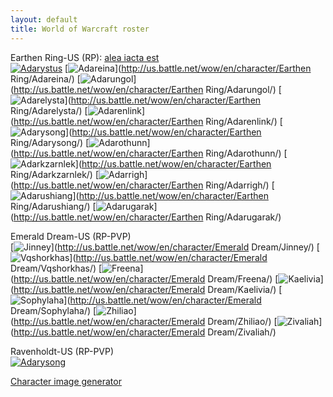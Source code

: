 ```yaml
---
layout: default
title: World of Warcraft roster
---
```


Earthen Ring-US (RP): [alea iacta est](https://portal.aie-guild.org/)<br />
[![Adarystus][Adarystus]](http://twitter.com/Adarystus)
[![Adareina][Adareina]](http://us.battle.net/wow/en/character/Earthen Ring/Adareina/)
[![Adarungol][Adarungol]](http://us.battle.net/wow/en/character/Earthen Ring/Adarungol/)
[![Adarelysta][Adarelysta]](http://us.battle.net/wow/en/character/Earthen Ring/Adarelysta/)
[![Adarenlink][Adarenlink]](http://us.battle.net/wow/en/character/Earthen Ring/Adarenlink/)
[![Adarysong][Adarysong-ER]](http://us.battle.net/wow/en/character/Earthen Ring/Adarysong/)
[![Adarothunn][Adarothunn]](http://us.battle.net/wow/en/character/Earthen Ring/Adarothunn/)
[![Adarkzarnlek][Adarkzarnlek]](http://us.battle.net/wow/en/character/Earthen Ring/Adarkzarnlek/)
[![Adarrigh][Adarrigh]](http://us.battle.net/wow/en/character/Earthen Ring/Adarrigh/)
[![Adarushiang][Adarushiang]](http://us.battle.net/wow/en/character/Earthen Ring/Adarushiang/)
[![Adarugarak][Adarugarak]](http://us.battle.net/wow/en/character/Earthen Ring/Adarugarak/)

Emerald Dream-US (RP-PVP)<br />
[![Jinney][Jinney]](http://us.battle.net/wow/en/character/Emerald Dream/Jinney/)
[![Vqshorkhas][Vqshorkhas]](http://us.battle.net/wow/en/character/Emerald Dream/Vqshorkhas/)
[![Freena][Freena]](http://us.battle.net/wow/en/character/Emerald Dream/Freena/)
[![Kaelivia][Kaelivia]](http://us.battle.net/wow/en/character/Emerald Dream/Kaelivia/)
[![Sophylaha][Sophylaha]](http://us.battle.net/wow/en/character/Emerald Dream/Sophylaha/)
[![Zhiliao][Zhiliao]](http://us.battle.net/wow/en/character/Emerald Dream/Zhiliao/)
[![Zivaliah][Zivaliah]](http://us.battle.net/wow/en/character/Emerald Dream/Zivaliah/)

Ravenholdt-US (RP-PVP)<br />
[![Adarysong][Adarysong-RH]](http://us.battle.net/wow/en/character/Ravenholdt/Adarysong/)

[Character image generator](http://bestsigs-wow-cacher.herokuapp.com/)

[Adareina]:     http://bestsigs-wow-cacher.herokuapp.com/us/Earthen%20Ring/Adareina.png
[Adarelysta]:   http://bestsigs-wow-cacher.herokuapp.com/us/Earthen%20Ring/Adarelysta.png
[Adarenlink]:   http://bestsigs-wow-cacher.herokuapp.com/us/Earthen%20Ring/Adarenlink.png
[Adarkzarnlek]: http://bestsigs-wow-cacher.herokuapp.com/us/Earthen%20Ring/Adarkzarnlek.png
[Adarothunn]:   http://bestsigs-wow-cacher.herokuapp.com/us/Earthen%20Ring/Adarothunn.png
[Adarrigh]:     http://bestsigs-wow-cacher.herokuapp.com/us/Earthen%20Ring/Adarrigh.png
[Adarugarak]:   http://bestsigs-wow-cacher.herokuapp.com/us/Earthen%20Ring/Adarugarak.png
[Adarungol]:    http://bestsigs-wow-cacher.herokuapp.com/us/Earthen%20Ring/Adarungol.png
[Adarushiang]:  http://bestsigs-wow-cacher.herokuapp.com/us/Earthen%20Ring/Adarushiang.png
[Adarysong-ER]: http://bestsigs-wow-cacher.herokuapp.com/us/Earthen%20Ring/Adarysong.png
[Adarysong-RH]: http://bestsigs-wow-cacher.herokuapp.com/us/Ravenholdt/Adarysong.png
[Adarystus]:    http://bestsigs-wow-cacher.herokuapp.com/us/Earthen%20Ring/Adarystus.png
[Freena]:       http://bestsigs-wow-cacher.herokuapp.com/us/Emerald%20Dream/Freena.png
[Jinney]:       http://bestsigs-wow-cacher.herokuapp.com/us/Emerald%20Dream/Jinney.png
[Kaelivia]:     http://bestsigs-wow-cacher.herokuapp.com/us/Emerald%20Dream/Kaelivia.png
[Sophylaha]:    http://bestsigs-wow-cacher.herokuapp.com/us/Emerald%20Dream/Sophylaha.png
[Vqshorkhas]:   http://bestsigs-wow-cacher.herokuapp.com/us/Emerald%20Dream/Vqshorkhas.png
[Zhiliao]:      http://bestsigs-wow-cacher.herokuapp.com/us/Emerald%20Dream/Zhiliao.png
[Zivaliah]:     http://bestsigs-wow-cacher.herokuapp.com/us/Emerald%20Dream/Zivaliah.png
